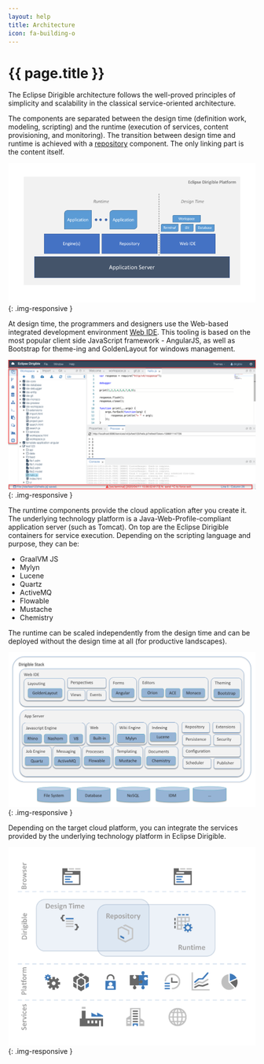 ```yaml
---
layout: help
title: Architecture
icon: fa-building-o
---
```


{{ page.title }}
===

The Eclipse Dirigible architecture follows the well-proved principles of simplicity and scalability in the classical service-oriented architecture.

The components are separated between the design time (definition work, modeling, scripting) and the runtime (execution of services, content provisioning, and monitoring). The transition between design time and runtime is achieved with a [repository](concepts_repository.html) component. The only linking part is the content itself.

![Dirigible Design Time and Runtime](images/architecture_designtime_runtime.png){: .img-responsive }

At design time, the programmers and designers use the Web-based integrated development environment [Web IDE](ide.html). This tooling is based on the most popular client side JavaScript framework - AngularJS, as well as Bootstrap for theme-ing and GoldenLayout for windows management.

![Dirigible Design Time and Runtime](images/ide_workbench_perspective.png){: .img-responsive }

The runtime components provide the cloud application after you create it. The underlying technology platform is a Java-Web-Profile-compliant application server (such as Tomcat). On top are the Eclipse Dirigible containers for service execution. Depending on the scripting language and purpose, they can be: 
* GraalVM JS 
* Mylyn
* Lucene
* Quartz 
* ActiveMQ
* Flowable
* Mustache 
* Chemistry 

The runtime can be scaled independently from the design time and can be deployed without the design time at all (for productive landscapes).

![Dirigible Components](images/architecture_components.png){: .img-responsive }

Depending on the target cloud platform, you can integrate the services provided by the underlying technology platform in Eclipse Dirigible.

![Dirigible on a Cloud Platform](images/architecture_on_platform.png){: .img-responsive }

